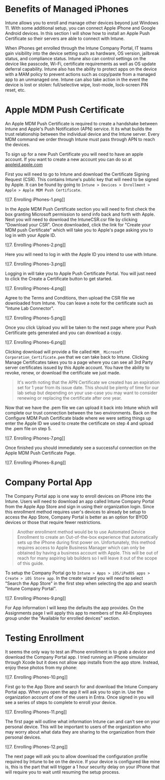 
# Benefits of Managed iPhones

Intune allows you to enroll and manage other devices beyond just Windows 11. With some additional setup, you can connect Apple iPhone and Google Android devices. In this section I will show how to install an Apple Push Certificate so their servers are able to connect with Intune. 

When iPhones get enrolled through the Intune Company Portal, IT teams gain visibility into the device setting such as hardware, OS version, jailbreak status, and compliance status. Intune also can control settings on the device like passcode, Wi-Fi, certificate requirements as well as OS update deferral capability. Intune also has the ability to protect apps on the device with a MAM policy to prevent actions such as copy/paste from a managed app to an unmanaged one. Intune can also take action in the event the device is lost or stolen: full/selective wipe, lost-mode, lock-screen PIN reset, etc.

# Apple MDM Push Certificate

An Apple MDM Push Certificate is required to create a handshake between Intune and Apple's Push Notification (APN) service. It its what builds the trust relationship between the individual device and the Intune server. Every MDM command we order through Intune must pass through APN to reach the devices.

To sign up for a new Push Certificate you will need to have an apple account. If you want to create a new account you can do so at [appleid.apple.com](https://appleid.apple.com)

First you will need to go to Intune and download the Certificate Signing Request (CSR). This contains Intune's public key that will need to be signed by Apple. It can be found by going to `Intune > Devices > Enrollment > Apple > Apple MDM Push Certificate`. 

![[7. Enrolling iPhones-1.png]]

In the Apple MDM Push Certificate section you will need to first check the box granting Microsoft permission to send info back and forth with Apple. Next you will need to download the IntuneCSR.csr file by clicking "Download your CSR". Once downloaded, click the link for "Create your MDM push Certificate" which will take you to Apple's page asking you to log in with your Apple ID.

![[7. Enrolling iPhones-2.png]]

Here you will need to log in with the Apple ID you intend to use with Intune. 

![[7. Enrolling iPhones-3.png]]

Logging in will take you to Apple Push Certificate Portal. You will just need to click the Create a Certificate button to get started. 

![[7. Enrolling iPhones-4.png]]

Agree to the Terms and Conditions, then upload the CSR file we downloaded from Intune. You can leave a note for the certificate such as "Intune Lab Connector".

![[7. Enrolling iPhones-5.png]]

Once you click Upload you will be taken to the next page where your Push Certificate gets generated and you can download a copy.

![[7. Enrolling iPhones-6.png]]

Clicking download will provide a file called `MDM_ Microsoft Corporation_Certificate.pem` that we can take back to Intune. Clicking Manage Certificates takes you to a page where you can see all 3rd Party server certificates issued by this Apple account. You have the ability to revoke, renew, or download the certificate we just made.

> It's worth noting that the APN Certificate we created has an expiration set for 1 year from its issue date. This should be plenty of time for our lab setup but depending on your use-case you may want to consider renewing or replacing the certificate after one year.

Now that we have the .pem file we can upload it back into Intune which will complete our trust connection between the two environments. Back on the Configure MDM Push Certificate blade where we were setting things up enter the Apple ID we used to create the certificate on step 4 and upload the .pem file on step 5.

![[7. Enrolling iPhones-7.png]]

Once finished you should immediately see a successful connection on the Apple MDM Push Certificate Page.

![[7. Enrolling iPhones-8.png]]

# Company Portal App

The Company Portal app is one way to enroll devices on iPhone into the Intune. Users will need to download an app called Intune Company Portal from the Apple App Store and sign in using their organization login. Since this enrollment method requires user's devices to already be setup to access the App Store, Company Portal is better as an option for BYOD devices or those that require fewer restrictions.

> Another enrollment method would be to use Automated Device Enrollment to create an Out-of-the-box experience that automatically sets up the iPhone during first power on. Unfortunately, this method requires access to Apple Business Manager which can only be obtained by having a business account with Apple. This will be out of reach for many aspiring lab builders so I will leave it out of the scope of this guide.

To setup the Company Portal go to `Intune > Apps > iOS/iPadOS apps > Create > iOS Store app`. In the create wizard you will need to select "Search the App Store" in the first step when selecting the app and search "Intune Company Portal". 

![[7. Enrolling iPhones-9.png]]

For App Information I will keep the defaults the app provides. On the Assignments page I will apply this app to members of the All-Employees group under the "Available for enrolled devices" section.

# Testing Enrollment

It seems the only way to test an iPhone enrollment is to grab a device and download the Company Portal app. I tried running an iPhone simulator through Xcode but it does not allow app installs from the app store. Instead, enjoy these photos from my phone:

![[7. Enrolling iPhones-10.png]]

First go to the App Store and search for and download the Intune Company Portal app. When you open the app it will ask you to sign in. Use the organization account of one of the users in Entra. Once signed in you will see a series of steps to complete to enroll your device.

![[7. Enrolling iPhones-11.png]]

The first page will outline what information Intune can and can't see on your personal device. This will be important to users of the organization who may worry about what data they are sharing to the organization from their personal devices.

![[7. Enrolling iPhones-12.png]]

The next page will ask you to allow download the configuration profile required by Intune to be on the device. If your device is configured like mine is, this is the part that will trigger a 1 hour security delay on your iPhone that will require you to wait until resuming the setup process.

